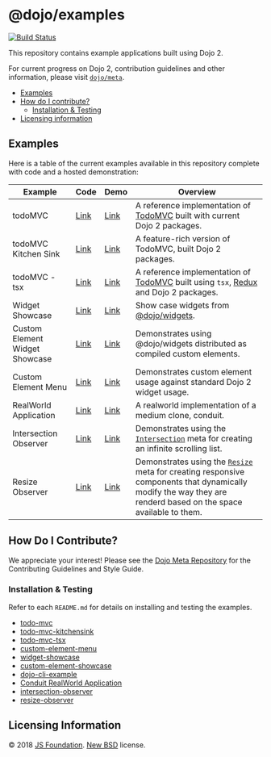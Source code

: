 # @dojo/examples

[![Build Status](https://travis-ci.org/dojo/examples.svg?branch=master)](https://travis-ci.org/dojo/examples)

This repository contains example applications built using Dojo 2.

For current progress on Dojo 2, contribution guidelines and other information, please visit [`dojo/meta`](https://github.com/dojo/meta).

- [Examples](#examples)
- [How do I contribute?](#how-do-i-contribute)
  - [Installation & Testing](#installation--testing)
- [Licensing information](#licensing-information)

## Examples

Here is a table of the current examples available in this repository complete with code and a hosted demonstration:

| Example  | Code  | Demo  | Overview  |
|---|---|---|---|
|  todoMVC  | [Link](./todo-mvc)  | [Link](https://dojo.github.io/examples/todo-mvc)  | A reference implementation of [TodoMVC](http://todomvc.com/) built with current Dojo 2 packages.  |
|  todoMVC Kitchen Sink | [Link](./todo-mvc-kitchensink)  | [Link](https://dojo.github.io/examples/todo-mvc-kitchensink)  |   A feature-rich version of TodoMVC, built Dojo 2 packages. |
| todoMVC - tsx  |  [Link](./todo-mvc-tsx) | [Link](https://dojo.github.io/examples/todo-mvc-tsx) | A reference implementation of [TodoMVC](http://todomvc.com/) built using `tsx`, [Redux](https://github.com/reactjs/redux)  and Dojo 2 packages.  |
| Widget Showcase  |  [Link](./widget-showcase/README.md)  | [Link](https://dojo.github.io/examples/widget-showcase)  | Show case widgets from [@dojo/widgets](https://github.com/dojo/widgets).  |
| Custom Element Widget Showcase | [Link](./custom-element-showcase/README.md) | [Link](https://dojo.github.io/examples/custom-element-showcase) |  Demonstrates using @dojo/widgets distributed as compiled custom elements. |
| Custom Element Menu |  [Link](./custom-element-menu/README.md) |  [Link](https://dojo.github.io/examples/custom-element-menu) | Demonstrates custom element usage against standard Dojo 2 widget usage. |
| RealWorld Application | [Link](./realworld/README.md) |  [Link](https://dojo.github.io/examples/realworld) | A realworld implementation of a medium clone, conduit.  |
| Intersection Observer | [Link](./intersection-observer/README.md)   |  [Link](https://dojo.github.io/examples/intersection-observer/)  |  Demonstrates using the [`Intersection`](https://github.com/dojo/widget-core#intersection) meta for creating an infinite scrolling list. |
| Resize Observer | [Link](./resize-observer/README.md) |  [Link](https://dojo.github.io/examples/resize-observer/)  |  Demonstrates using the [`Resize`](https://github.com/dojo/widget-core#resize) meta for creating responsive components that dynamically modify the way they are renderd based on the space available to them. |

## How Do I Contribute?

We appreciate your interest! Please see the [Dojo Meta Repository](https://github.com/dojo/meta#readme) for the Contributing Guidelines and Style Guide.

### Installation & Testing

Refer to each `README.md` for details on installing and testing the examples.

* [todo-mvc](./todo-mvc/README.md)
* [todo-mvc-kitchensink](./todo-mvc-kitchensink/README.md)
* [todo-mvc-tsx](./todo-mvc-tsx/README.md)
* [custom-element-menu](./custom-element-menu/README.md)
* [widget-showcase](./widget-showcase/README.md)
* [custom-element-showcase](./custom-element-showcase/README.md)
* [dojo-cli-example](./dojo-cli-example/README.md)
* [Conduit RealWorld Application](./realworld/README.md)
* [intersection-observer](./intersection-observer/README.md)
* [resize-observer](./resize-observer/README.md)

## Licensing Information

© 2018 [JS Foundation](https://js.foundation/). [New BSD](http://opensource.org/licenses/BSD-3-Clause) license.
